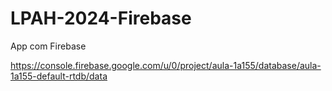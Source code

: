 # LPAH-2024-Firebase
App com Firebase

https://console.firebase.google.com/u/0/project/aula-1a155/database/aula-1a155-default-rtdb/data